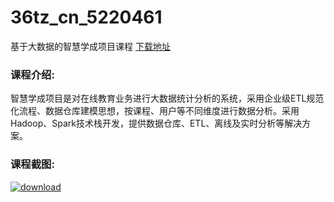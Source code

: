 # 36tz_cn_5220461
基于大数据的智慧学成项目课程
[下载地址](http://www.36tz.cn/article/5220461 "下载地址")
### 课程介绍:
智慧学成项目是对在线教育业务进行大数据统计分析的系统，采用企业级ETL规范化流程、数据仓库建模思想，按课程、用户等不同维度进行数据分析。采用Hadoop、Spark技术栈开发，提供数据仓库、ETL、离线及实时分析等解决方案。

### 课程截图:
[![download](http://36tz.cn/muke_img/2021_07_2-40.png "下载地址")](http://www.36tz.cn "下载地址")
